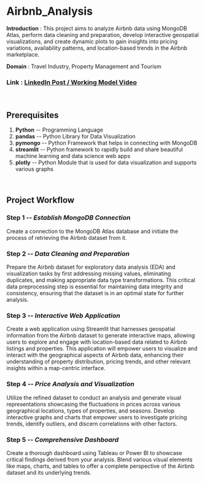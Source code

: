 # Airbnb_Analysis

**Introduction** : This project aims to analyze Airbnb data using MongoDB Atlas, perform data cleaning and preparation, develop interactive geospatial visualizations, and create dynamic plots to gain insights into pricing variations, availability patterns, and location-based trends in the Airbnb marketplace.

**Domain** : Travel Industry, Property Management and Tourism

### Link : <a href="https://www.linkedin.com/posts/activity-7115201526091907072-nXMn?utm_source=share&utm_medium=member_desktop">LinkedIn Post / Working Model Video</a>
<br/>

## Prerequisites
1. **Python** -- Programming Language
2. **pandas** -- Python Library for Data Visualization
3. **pymongo** -- Python Framework that helps in connecting with MongoDB
4. **streamlit** -- Python framework to rapidly build and share beautiful machine learning and data science web apps
5. **plotly** -- Python Module that is used for data visualization and supports various graphs

<br/>

## Project Workflow
### Step 1 -- *Establish MongoDB Connection*
Create a connection to the MongoDB Atlas database and initiate the process of retrieving the Airbnb dataset from it.
<br/>

### Step 2 -- *Data Cleaning and Preparation*
Prepare the Airbnb dataset for exploratory data analysis (EDA) and visualization tasks by first addressing missing values, eliminating duplicates, and making appropriate data type transformations. This critical data preprocessing step is essential for maintaining data integrity and consistency, ensuring that the dataset is in an optimal state for further analysis.
<br/>

### Step 3 -- *Interactive Web Application*
Create a web application using Streamlit that harnesses geospatial information from the Airbnb dataset to generate interactive maps, allowing users to explore and engage with location-based data related to Airbnb listings and properties. This application will empower users to visualize and interact with the geographical aspects of Airbnb data, enhancing their understanding of property distribution, pricing trends, and other relevant insights within a map-centric interface.
<br/>

### Step 4 -- *Price Analysis and Visualization*
Utilize the refined dataset to conduct an analysis and generate visual representations showcasing the fluctuations in prices across various geographical locations, types of properties, and seasons. Develop interactive graphs and charts that empower users to investigate pricing trends, identify outliers, and discern correlations with other factors.
<br/>

### Step 5 -- *Comprehensive Dashboard*
Create a thorough dashboard using Tableau or Power BI to showcase critical findings derived from your analysis. Blend various visual elements like maps, charts, and tables to offer a complete perspective of the Airbnb dataset and its underlying trends.
